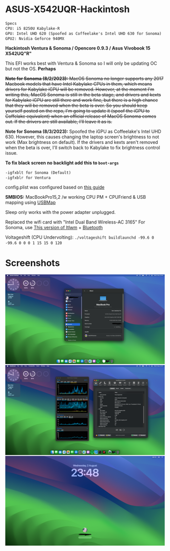 # ASUS-X542UQR-Hackintosh

```
Specs
CPU: i5 8250U Kabylake-R 
GPU: Intel UHD 620 (Spoofed as Coffeelake's Intel UHD 630 for Sonoma)
GPU2: Nvidia Geforce 940MX
```

**Hackintosh Ventura & Sonoma / Opencore 0.9.3 / Asus Vivobook 15 X542UQ"R"**

This EFI works best with Ventura & Sonoma so I will only be updating OC but not 
the OS. **Perhaps**

~~**Note for Sonoma (8/2/2023):** MacOS Sonoma no longer supports any 2017 Macbook models that have Intel Kabylake CPUs in them, which means drivers for Kabylake iGPU will be removed. However, at the moment I'm writing this, MacOS Sonoma is still in the beta stage, and drivers and kexts for Kabylake iGPU are still there and work fine, but there is a high chance that they will be removed when the beta is over. So you should keep yourself posted on the repo, I'm going to update it (spoof the iGPU to Coffelake equivalent) when an official release of MacOS Sonoma comes out. If the drivers are still available, I'll leave it as is.~~

**Note for Sonoma (8/3/2023):** Spoofed the iGPU as Coffeelake's Intel UHD 630. However, this causes changing the laptop screen's brightness to not work (Max brightness on default). If the drivers and kexts aren't removed when the beta is over, I'll switch back to Kabylake to fix brightness control issue.

**To fix black screen no backlight add this to `boot-args`**
```
-igfxblt for Sonoma (Default)
-igfxblr for Ventura 
```
config.plist was configured based on [this guide](https://dortania.github.io/OpenCore-Install-Guide/config-laptop.plist/kaby-lake.html)

**SMBIOS:** MacBookPro15,2 /w working CPU PM + CPUFriend & USB mapping using 
[USBMap](https://github.com/corpnewt/USBMap)

Sleep only works with the power adapter unplugged.

Replaced the wifi card with "Intel Dual Band Wireless-AC 3165" For Sonoma, use [This version of Itlwm](https://github.com/OpenIntelWireless/itlwm/issues/883#issuecomment-1639920021) + [Bluetooth](https://github.com/OpenIntelWireless/IntelBluetoothFirmware/issues/437#issuecomment-1579931908)

Voltageshift (CPU Undervolting): `./voltageshift buildlaunchd -99.6 0 -99.6 0 0 0 1 15 15 0 120`

# Screenshots
![1](/SC/1.png)
![2](/SC/2.png)
![3](/SC/3.png)
